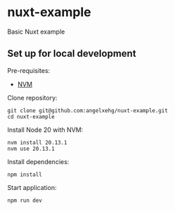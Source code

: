 # nuxt-example

Basic Nuxt example

## Set up for local development

Pre-requisites:
- [NVM](https://github.com/nvm-sh/nvm)

Clone repository:

```shell
git clone git@github.com:angelxehg/nuxt-example.git
cd nuxt-example
```

Install Node 20 with NVM:

```shell
nvm install 20.13.1
nvm use 20.13.1
```

Install dependencies:

```shell
npm install
```

Start application:

```shell
npm run dev
```
